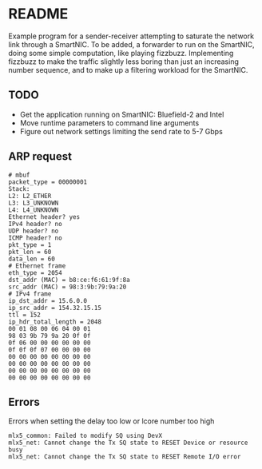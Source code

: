 # README

Example program for a sender-receiver attempting to saturate the network link through a SmartNIC. To be added, a forwarder to run on the SmartNIC, doing some simple computation, like playing fizzbuzz. Implementing fizzbuzz to make the traffic slightly less boring than just an increasing number sequence, and to make up a filtering workload for the SmartNIC.

## TODO
* Get the application running on SmartNIC: Bluefield-2 and Intel
* Move runtime parameters to command line arguments
* Figure out network settings limiting the send rate to 5-7 Gbps

## ARP request
```
# mbuf
packet_type = 00000001
Stack:
L2: L2_ETHER
L3: L3_UNKNOWN
L4: L4_UNKNOWN
Ethernet header? yes
IPv4 header? no
UDP header? no
ICMP header? no
pkt_type = 1
pkt_len = 60
data_len = 60
# Ethernet frame
eth_type = 2054
dst_addr (MAC) = b8:ce:f6:61:9f:8a
src_addr (MAC) = 98:3:9b:79:9a:20
# IPv4 frame
ip_dst_addr = 15.6.0.0
ip_src_addr = 154.32.15.15
ttl = 152
ip_hdr_total_length = 2048
00 01 08 00 06 04 00 01 
98 03 9b 79 9a 20 0f 0f 
0f 06 00 00 00 00 00 00 
0f 0f 0f 07 00 00 00 00 
00 00 00 00 00 00 00 00 
00 00 00 00 00 00 00 00 
00 00 00 00 00 00 00 00 
00 00 00 00 00 00 00 00 
```

## Errors

Errors when setting the delay too low or lcore number too high
```
mlx5_common: Failed to modify SQ using DevX
mlx5_net: Cannot change the Tx SQ state to RESET Device or resource busy
mlx5_net: Cannot change the Tx SQ state to RESET Remote I/O error
```